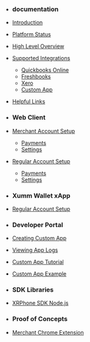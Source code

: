 * <h3><b>documentation</b></h3>
* [Introduction](/v1/documentation/introduction.md)
* [Platform Status](/v1/documentation/platform-status.md)
* [High Level Overview](/v1/documentation/high-level-overview.md)
* [Supported Integrations](/v1/documentation/supported-integrations.md)
    * [Quickbooks Online](/v1/documentation/supported-integrations/quickbooks-online.md)
    * [Freshbooks](/v1/documentation/supported-integrations/freshbooks.md)
    * [Xero](/v1/documentation/supported-integrations/xero.md)
    * [Custom App](/v1/documentation/supported-integrations/custom-app.md)
* [Helpful Links](/v1/documentation/helpful-links.md)

* <h3><b>Web Client</b></h3>
* [Merchant Account Setup](/v1/web-client/merchant-account-setup.md)
    * [Payments](/v1/web-client/merchant-account-setup/payments-screen.md)
    * [Settings](/v1/web-client/merchant-account-setup/settings-screen.md)
* [Regular Account Setup](./v1/web-client/regular-account-setup.md)
    * [Payments](/v1/web-client/regular-account-setup/payments-screen.md)
    * [Settings](/v1/web-client/regular-account-setup/settings-screen.md)

* <h3><b>Xumm Wallet xApp</b></h3>
* [Regular Account Setup](/v1/xumm-wallet-xapp/regular-account-setup.md)

* <h3><b>Developer Portal</b></h3>
* [Creating Custom App](/v1/developer-portal/creating-custom-app.md)
* [Viewing App Logs](/v1/developer-portal/viewing-app-logs.md)
* [Custom App Tutorial](/v1/developer-portal/custom-app-tutorial.md)
* [Custom App Example](/v1/developer-portal/custom-app-example.md)

* <h3><b>SDK Libraries</b></h3>
* [XRPhone SDK Node.js](/v1/sdk-libraries/xrphone-sdk-nodejs.md)

* <h3><b>Proof of Concepts</b></h3>
* [Merchant Chrome Extension](/v1/proof-of-concepts/merchant-chrome-extension.md)

